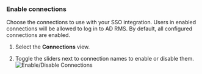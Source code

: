 ### Enable connections

Choose the connections to use with your SSO integration. Users in enabled connections will be allowed to log in to AD RMS. By default, all configured connections are enabled.

1. Select the **Connections** view.

2. Toggle the sliders next to connection names to enable or disable them.
![Enable/Disable Connections](https://auth0.com/docs/media/articles/dashboard/sso-integrations/settings-connections-ad-rms.png)